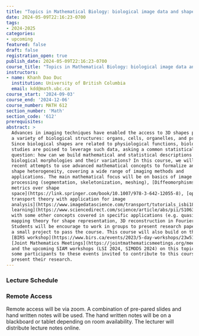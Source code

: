 ```yaml
---
title: "Topics in Mathematical Biology: biological image data and shape analysis"
date: 2024-05-09T22:16:23-0700
tags:
- 2024-2025
categories:
- upcoming
featured: false
draft: false
registration_open: true
publish_date: 2024-05-09T22:16:23-0700
course_title: "Topics in Mathematical Biology: biological image data and shape analysis"
instructors:
- name: Khanh Dao Duc
  institution: University of British Columbia
  email: kdd@math.ubc.ca
course_start: '2024-09-03'
course_end: '2024-12-06'
course_number: MATH 612
section_number: 'Math'
section_code: '612'
prerequisites: 
abstract: > 
  Advances in imaging techniques have enabled the access to 3D shapes present in
  a variety of biological structures: organs, cells, organelles, and proteins.
  Since biological shapes are related to physiological functions, biological
  studies are poised to leverage such data, asking a common statistical
  question: how can we build mathematical and statistical descriptions of
  biological morphologies and their variations? In this course, we will review
  recent attempts to use advanced mathematical concepts to formalize and study
  shape heterogeneity, covering a wide range of imaging methods and
  applications. The main mathematical focus will be on basics of image
  processing (segmentation, skeletonization, meshing), [Diffeomorphisms and
  metrics over shape
  space](https://link.springer.com/book/10.1007/978-3-642-12055-8), [optimal
  transport theory with application for image
  analysis](https://www.imagedatascience.com/transport/tutorials_isbi18.html), [manifold
  learning](https://www.sciencedirect.com/science/article/abs/pii/S1063520318302215),
  with some other concepts covered in specific applications (e.g. quasiconformal
  mapping theory for shape representation, 3D reconstruction in Fourier space…).
  Students will be encourage to work in groups to present research papers and do
  a small project to pass the course. This course will also build on the recent
  [BIRS workshop](https://www.birs.ca/events/2023/5-day-workshops/23w5142 ),
  [Joint Mathematics Meetings](https://jointmathematicsmeetings.org/meetings/national/jmm2024/2300_program_ss97.html),
  and the upcoming SIAM workshops (LSI 2024, SIMODS 2024) on this topic, with
  some participants to these events invited to contribute to this course and
  present their research.
---
```

### Lecture Schedule

### Remote Access
Remote access will be via zoom. A combination of pre-pared slides and hand
written notes will be used. The hand written notes will be on a blackboard or
tablet depending on room availability. The lecturer will distribute lecture
notes online.
